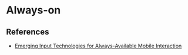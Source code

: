 Always-on
===========

## References
- [Emerging Input Technologies for Always-Available Mobile Interaction](http://research.microsoft.com/en-us/um/people/desney/publications/fnt2011-alwaysavailable.pdf)